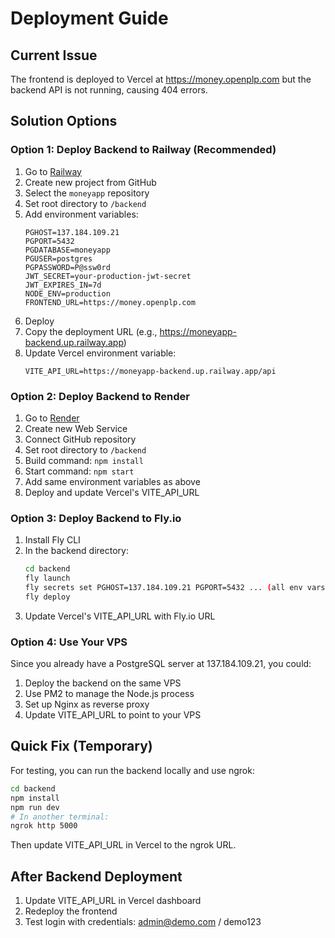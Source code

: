 # Deployment Guide

## Current Issue
The frontend is deployed to Vercel at https://money.openplp.com but the backend API is not running, causing 404 errors.

## Solution Options

### Option 1: Deploy Backend to Railway (Recommended)
1. Go to [Railway](https://railway.app)
2. Create new project from GitHub
3. Select the `moneyapp` repository
4. Set root directory to `/backend`
5. Add environment variables:
   ```
   PGHOST=137.184.109.21
   PGPORT=5432
   PGDATABASE=moneyapp
   PGUSER=postgres
   PGPASSWORD=P@ssw0rd
   JWT_SECRET=your-production-jwt-secret
   JWT_EXPIRES_IN=7d
   NODE_ENV=production
   FRONTEND_URL=https://money.openplp.com
   ```
6. Deploy
7. Copy the deployment URL (e.g., https://moneyapp-backend.up.railway.app)
8. Update Vercel environment variable:
   ```
   VITE_API_URL=https://moneyapp-backend.up.railway.app/api
   ```

### Option 2: Deploy Backend to Render
1. Go to [Render](https://render.com)
2. Create new Web Service
3. Connect GitHub repository
4. Set root directory to `/backend`
5. Build command: `npm install`
6. Start command: `npm start`
7. Add same environment variables as above
8. Deploy and update Vercel's VITE_API_URL

### Option 3: Deploy Backend to Fly.io
1. Install Fly CLI
2. In the backend directory:
   ```bash
   cd backend
   fly launch
   fly secrets set PGHOST=137.184.109.21 PGPORT=5432 ... (all env vars)
   fly deploy
   ```
3. Update Vercel's VITE_API_URL with Fly.io URL

### Option 4: Use Your VPS
Since you already have a PostgreSQL server at 137.184.109.21, you could:
1. Deploy the backend on the same VPS
2. Use PM2 to manage the Node.js process
3. Set up Nginx as reverse proxy
4. Update VITE_API_URL to point to your VPS

## Quick Fix (Temporary)
For testing, you can run the backend locally and use ngrok:
```bash
cd backend
npm install
npm run dev
# In another terminal:
ngrok http 5000
```
Then update VITE_API_URL in Vercel to the ngrok URL.

## After Backend Deployment
1. Update VITE_API_URL in Vercel dashboard
2. Redeploy the frontend
3. Test login with credentials: admin@demo.com / demo123